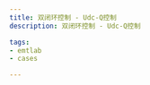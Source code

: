 ```yaml
---
title: 双闭环控制 - Udc-Q控制
description: 双闭环控制 - Udc-Q控制

tags:
- emtlab
- cases

---
```


<!-- import DocCardList from '@theme/DocCardList';

<DocCardList /> -->